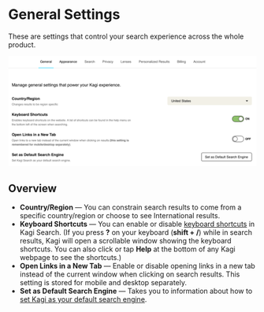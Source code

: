 # General Settings

These are settings that control your search experience across the whole product.

![General Settings](media/general_settings.png)

## Overview

- **Country/Region** — You can constrain search results to come from a specific country/region or choose to see International results.
- **Keyboard Shortcuts** — You can enable or disable [keyboard shortcuts](../features/search-operators.md#keyboard_shortcuts) in Kagi Search. (If you press **?** on your keyboard (**shift + /**) while in search results, Kagi will open a scrollable window showing the keyboard shortcuts. You can also click or tap **Help** at the bottom of any Kagi webpage to see the shortcuts.)
- **Open Links in a New Tab** — Enable or disable opening links in a new tab instead of the current window when clicking on search results. This setting is stored for mobile and desktop separately.
- **Set as Default Search Engine** — Takes you to information about how to [set Kagi as your default search engine](../getting-started/setting-default.md).

